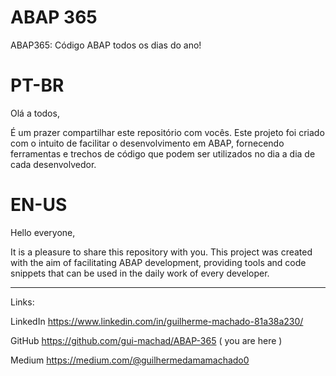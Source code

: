 # ABAP 365
ABAP365: Código ABAP todos os dias do ano!

PT-BR 
============================================================================================================================================
Olá a todos,

É um prazer compartilhar este repositório com vocês. Este projeto foi criado com o intuito de facilitar o desenvolvimento em ABAP, fornecendo ferramentas e trechos de código que podem ser utilizados no dia a dia de cada desenvolvedor.

EN-US
============================================================================================================================================
Hello everyone,

It is a pleasure to share this repository with you. This project was created with the aim of facilitating ABAP development, providing tools and code snippets that can be used in the daily work of every developer.

------------------
Links:

LinkedIn
https://www.linkedin.com/in/guilherme-machado-81a38a230/

GitHub
https://github.com/gui-machad/ABAP-365 ( you are here )

Medium
https://medium.com/@guilhermedamamachado0
